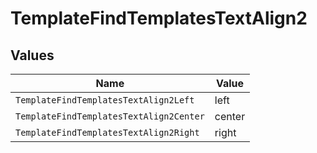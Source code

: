 # TemplateFindTemplatesTextAlign2


## Values

| Name                                    | Value                                   |
| --------------------------------------- | --------------------------------------- |
| `TemplateFindTemplatesTextAlign2Left`   | left                                    |
| `TemplateFindTemplatesTextAlign2Center` | center                                  |
| `TemplateFindTemplatesTextAlign2Right`  | right                                   |